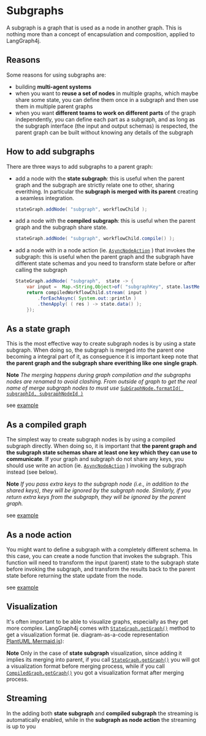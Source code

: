 # Subgraphs

A subgraph is a graph that is used as a node in another graph. This is nothing more than a concept of encapsulation and composition, applied to LangGraph4j. 


## Reasons
Some reasons for using subgraphs are:

* building **multi-agent systems** 
* when you want to **reuse a set of nodes** in multiple graphs, which maybe share some state, you can define them once in a subgraph and then use them in multiple parent graphs
* when you want **different teams to work on different parts** of the graph independently, you can define each part as a subgraph, and as long as the subgraph interface (the input and output schemas) is respected, the parent graph can be built without knowing any details of the subgraph

## How to add subgraphs

There are three ways to add subgraphs to a parent graph:

* add a node with the **state subgraph**:
    this is useful when the parent graph and the subgraph are strictly relate one to other, sharing everithing.
    In particular the **subgraph is merged with its parent** creating a seamless integration.

    ```java
    stateGraph.addNode( "subgraph", workflowChild );
    ```

* add a node with the **compiled subgraph**: 
    this is useful when the parent graph and the subgraph share state. 
    
    ```java
    stateGraph.addNode( "subgraph", workflowChild.compile() );
    ```

* add a node with in a node action (ie. [`AsyncNodeAction`][action] ) that invokes the subgraph: 
    this is useful when the parent graph and the subgraph have different state schemas and you need to transform state before or after calling the subgraph
    
    ```java
    StateGraph.addNode( "subgraph",  state -> {
        var input =  Map.<String,Object>of( "subgraphKey", state.lastMessage().orElseThrow() );
        return compiledWorkflowChild.stream( input )
            .forEachAsync( System.out::println )
            .thenApply( ( res ) -> state.data() );
        });
    ```

## As a state graph

This is the most effective way to create subgraph nodes is by using a state subgraph. When doing so, the subgraph is merged into the parent one becoming a integral part of it, as conseguence it is important keep note that **the parent graph and the subgraph share everithing like one single graph**.

**Note**
_The merging happens during graph compilation and the subgraphs nodes are renamed to avoid clashing. From outside of graph to get the real name of merge subgraph nodes to must use_ [`SubGraphNode.formatId( subgraphId, subgraphNodeId )`][formatid]

see [example][state_sample]

## As a compiled graph

The simplest way to create subgraph nodes is by using a compiled subgraph directly. When doing so, it is important that **the parent graph and the subgraph state schemas share at least one key which they can use to communicate**. If your graph and subgraph do not share any keys, you should use write an action (ie. [`AsyncNodeAction`][action] ) invoking the subgraph instead (see below).

**Note**
_If you pass extra keys to the subgraph node (i.e., in addition to the shared keys), they will be ignored by the subgraph node. Similarly, if you return extra keys from the subgraph, they will be ignored by the parent graph._

see [example][compiled_sample]

## As a node action

You might want to define a subgraph with a completely different schema. In this case, you can create a node function that invokes the subgraph. This function will need to transform the input (parent) state to the subgraph state before invoking the subgraph, and transform the results back to the parent state before returning the state update from the node.

see [example][node_sample]


## Visualization

It's often important to be able to visualize graphs, especially as they get more complex. LangGraph4j comes with [`StateGraph.getGraph()`][sg_getgraph] method to get a visualization format (ie. diagram-as-a-code representation [PlantUML],[Mermaid.js]): 

**Note**
Only in the case of  **state subgraph** visualization, since adding it implies its merging into parent, if you call [`StateGraph.getGraph()`][sg_getgraph] you will got a visualization format before merging process, while if you call [`CompiledGraph.getGraph()`][cg_getgraph] you got a visualization format after merging process.

## Streaming

In the  adding both **state subgraph** and **compiled subgraph** the streaming is automatically enabled, while in the **subgraph as node action** the streaming is up to you


[formatid]: https://langgraph4j.github.io/langgraph4j/apidocs/org/bsc/langgraph4j/SubGraphNode.html#formatId
[action]: https://langgraph4j.github.io/langgraph4j/apidocs/org/bsc/langgraph4j/action/AsyncNodeAction.html
[state_sample]: /how-tos/subgraph-as-stategraph
[compiled_sample]: /how-tos/subgraph-as-compiledgraph
[node_sample]: /how-tos/subgraph-as-nodeaction
[sg_getgraph]: https://langgraph4j.github.io/langgraph4j/apidocs/org/bsc/langgraph4j/StateGraph.html#getGraph
[cg_getgraph]: https://langgraph4j.github.io/langgraph4j/apidocs/org/bsc/langgraph4j/CompiledGraph.html#getGraph
[plantUML]: https://plantuml.com
[Mermaid.js]: https://mermaid.js.org